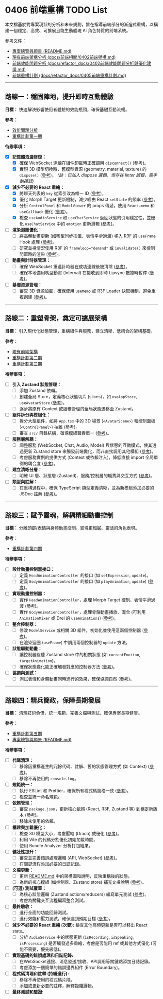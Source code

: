 # 0406 前端重構 TODO List

本文檔基於對專案現狀的分析和未來規劃，旨在指導前端部分的漸進式重構，以構建一個穩定、高效、可擴展且能生動體現 AI 角色特質的前端系統。

參考文件：
- [專案總覽與願景 (README.md)](../../README.md)
- [現有前端架構分析 (docs/前端相關/0402前端架構.md)](../前端相關/0402前端架構.md)
- [前端效能問題分析 (docs/refactor_docs/0402前端效能問題分析與優化建議.md)](./0402前端效能問題分析與優化建議.md)
- [前端重構計劃 (docs/refactor_docs/0405前端重構計劃.md)](./0405前端重構計劃.md)

---

## 路線一：穩固陣地，提升即時互動體驗

**目標：** 快速解決影響使用者體驗的效能瓶頸，確保基礎互動流暢。

**參考：**
- [效能問題分析](./0402前端效能問題分析與優化建議.md)
- [重構計劃第一期](./0405前端重構計劃.md#:~:text=第一期：即時效能提升與基礎重構)

**待辦事項：**

-   [x] **記憶體洩漏修復：**
    -   [x] 確保 WebSocket 連線在組件卸載時正確調用 `disconnect()` ([參考](./0402前端效能問題分析與優化建議.md#:~:text=WebSocket%20連線未適時關閉))。
    -   [x] 實現 3D 模型切換時，舊模型資源 (geometry, material, texture) 的 `dispose()` ([參考](./0402前端效能問題分析與優化建議.md#:~:text=3D%20模型資源未釋放))。 *(註：已加入 dispose 邏輯，但存在 linter 誤報，需手動確認)*
-   [x] **減少不必要的 React 重繪：**
    -   [x] 將聊天列表的 `key` 從索引改為唯一 ID ([參考](./0402前端效能問題分析與優化建議.md#:~:text=列表項目使用不穩定的%20key))。
    -   [x] 優化 Morph Target 更新機制，減少經由 React `setState` 的頻率 ([參考](./0402前端效能問題分析與優化建議.md#:~:text=Morph%20Target%20狀態頻繁更新))。
    -   [x] 分析 `ControlPanel` 和 `ModelViewer` 的 props 傳遞，使用 `React.memo` 和 `useCallback` 優化 ([參考](./0405前端重構計劃.md#:~:text=減少不必要的%20React%20重繪))。
    -   [x] 檢查 `useAudioService` 和 `useChatService` 返回狀態的引用穩定性，並優化 `useChatService` 中的 `emotion` 更新邏輯 ([參考](./0405前端重構計劃.md#:~:text=減少不必要的%20React%20重繪))。
-   [ ] **渲染迴圈優化：**
    -   [ ] 將高頻動畫更新 (如嘴型同步插值、表情平滑過渡) 移入 R3F 的 `useFrame` Hook 處理 ([參考](./0405前端重構計劃.md#:~:text=使用%20useFrame%20Hook))。
    -   [ ] 研究並視情況使用 R3F 的 `frameloop="demand"` 或 `invalidate()` 來控制閒置時的渲染 ([參考](./0405前端重構計劃.md#:~:text=暫停未使用的動畫迴圈))。
-   [ ] **動畫與計時器管理：**
    -   [ ] 確保 WebSocket 重連計時器在成功連線後被清除 ([參考](./0402前端效能問題分析與優化建議.md#:~:text=WebSocket%20重連計時器))。
    -   [ ] 確保本地備用嘴型動畫 (Interval) 在接收到即時 Lipsync 數據時暫停 ([參考](./0402前端效能問題分析與優化建議.md#:~:text=過多同時進行的動畫))。
-   [ ] **基礎資源管理：**
    -   [ ] 審查 3D 資源加載，確保使用 `useMemo` 或 R3F Loader 快取機制，避免重複創建 ([參考](./0405前端重構計劃.md#:~:text=物件重用與記憶體優化))。

---

## 路線二：重塑骨架，奠定可擴展架構

**目標：** 引入現代化狀態管理，重構組件與服務，建立清晰、低耦合的架構基礎。

**參考：**
- [現有前端架構](../前端相關/0402前端架構.md)
- [重構計劃第二期](./0405前端重構計劃.md#:~:text=第二期：代碼模組化與維護性改進)
- [重構計劃第三期](./0405前端重構計劃.md#:~:text=第三期：引入集中式狀態管理與架構優化)

**待辦事項：**

-   [ ] **引入 Zustand 狀態管理：**
    -   [ ] 添加 Zustand 依賴。
    -   [ ] 創建全局 Store，定義核心狀態切片 (slices)，如 `useAppStore`, `useAvatarStore` ([參考](./0405前端重構計劃.md#:~:text=導入%20Zustand%20作為全域狀態儲存))。
    -   [ ] 逐步將原有 Context 或服務管理的全局狀態遷移至 Zustand。
-   [ ] **組件拆分與模組化：**
    -   [ ] 拆分大型組件，如將 `App.tsx` 中的 3D 場景 (`<AvatarScene>`) 和控制面板 (`<ControlPanel>`) 抽離 ([參考](./0405前端重構計劃.md#:~:text=拆分大型組件))。
    -   [ ] 審查 `src/` 目錄結構，確保模組職責單一 ([參考](./0405前端重構計劃.md#:~:text=整理目錄結構))。
-   [ ] **服務層解耦：**
    -   [ ] 調整服務 (WebSocket, Chat, Audio, Model) 與狀態的互動模式，使其透過更新 Zustand store 來觸發前端變化，而非直接調用其他模組 ([參考](./0405前端重構計劃.md#:~:text=調整服務層與狀態的互動))。
    -   [ ] 考慮服務實例的提供方式 (Context 或依賴注入)，降低直接 import 全局單例的耦合度 ([參考](./0405前端重構計劃.md#:~:text=服務層單元化))。
-   [ ] **建立清晰分層：**
    -   [ ] 明確 UI 層、狀態層 (Zustand)、服務/控制層的職責與交互方式 ([參考](./0405前端重構計劃.md#:~:text=引入更佳架構模式))。
-   [ ] **類型與註解：**
    -   [ ] 在重構過程中，確保 TypeScript 類型定義清晰，並為新模組添加必要的 JSDoc 註解 ([參考](./0405前端重構計劃.md#:~:text=增強類型與文件註解))。

---

## 路線三：賦予靈魂，解耦精細動畫控制

**目標：** 分離頭部/表情與身體動畫控制，實現更細膩、靈活的角色表現。

**參考：**
- [重構計劃第四期](./0405前端重構計劃.md#:~:text=第四期：頭部表情與身體動畫控制拆分)

**待辦事項：**

-   [ ] **設計動畫控制器接口：**
    -   [ ] 定義 `HeadAnimationController` 的接口 (如 `setExpression`, `update`)。
    -   [ ] 定義 `BodyAnimationController` 的接口 (如 `playAnimation`, `update`) ([參考](./0405前端重構計劃.md#:~:text=設計動畫控制模組接口))。
-   [ ] **實現動畫控制器：**
    -   [ ] 實作 `HeadAnimationController`，處理 Morph Target 控制、表情平滑過渡 ([參考](./0405前端重構計劃.md#:~:text=表情控制器實作細節))。
    -   [ ] 實作 `BodyAnimationController`，處理骨骼動畫播放、混合 (可利用 `AnimationMixer` 或 Drei 的 `useAnimations`) ([參考](./0405前端重構計劃.md#:~:text=身體控制器實作細節))。
-   [ ] **整合控制器：**
    -   [ ] 修改 `ModelService` 或相關 3D 組件，初始化並使用這兩個控制器 ([參考](./0405前端重構計劃.md#:~:text=集成控制器至主流程))。
    -   [ ] 在渲染迴圈 (`useFrame`) 中調用兩個控制器的 `update` 方法。
-   [ ] **狀態驅動動畫：**
    -   [ ] 讓控制器監聽 Zustand store 中的相關狀態 (如 `currentEmotion`, `targetAnimation`)。
    -   [ ] 確保狀態變化能正確觸發對應的控制器方法 ([參考](./0405前端重構計劃.md#:~:text=與狀態管理整合))。
-   [ ] **協調與測試：**
    -   [ ] 測試表情和身體動畫同時進行的效果，確保協調自然 ([參考](./0405前端重構計劃.md#:~:text=表情與動作協調處理))。

---

## 路線四：精兵簡政，保障長期發展

**目標：** 清理技術負債，統一規範，完善文檔與測試，確保專案長期健康。

**參考：**
- [重構計劃第五期](./0405前端重構計劃.md#:~:text=第五期：技術負債清理與最終優化)
- [專案總覽與願景 (README.md)](../../README.md)

**待辦事項：**

-   [ ] **代碼清理：**
    -   [ ] 移除因重構產生的冗餘代碼、註解、舊的狀態管理方式 (如 Context) ([參考](./0405前端重構計劃.md#:~:text=移除冗餘代碼與註解))。
    -   [ ] 移除不再使用的 `console.log`。
-   [ ] **規範統一：**
    -   [ ] 執行 ESLint 和 Prettier，確保所有程式碼風格一致 ([參考](./0405前端重構計劃.md#:~:text=統一代碼風格))。
    -   [ ] 檢查並統一命名規範。
-   [ ] **依賴管理：**
    -   [ ] 審查 `package.json`，更新核心依賴 (React, R3F, Zustand 等) 到穩定新版本 ([參考](./0405前端重構計劃.md#:~:text=更新依賴與版本))。
    -   [ ] 移除未使用的依賴。
-   [ ] **構建與加載優化：**
    -   [ ] 檢查 3D 模型大小，考慮壓縮 (Draco) 或優化 ([參考](./0405前端重構計劃.md#:~:text=優化構建與加載))。
    -   [ ] 利用 Vite 的代碼分割優化初始加載時間。
    -   [ ] 使用 Bundle Analyzer 分析打包結果。
-   [ ] **健壯性提升：**
    -   [ ] 審查並完善錯誤處理邏輯 (API, WebSocket) ([參考](./0405前端重構計劃.md#:~:text=強化錯誤處理與日誌))。
    -   [ ] 在關鍵流程添加必要的日誌記錄。
-   [ ] **文檔更新：**
    -   [ ] 更新 [README.md](../../README.md) 中的架構圖和說明，反映重構後的狀態。
    -   [ ] 為新的核心模組 (如控制器、Zustand store) 補充文檔說明 ([參考](./0405前端重構計劃.md#:~:text=文件維護))。
-   [ ] **(可選) 測試覆蓋：**
    -   [ ] 為核心狀態邏輯 (Zustand actions/reducers) 編寫單元測試 ([參考](./0405前端重構計劃.md#:~:text=編寫測試))。
    -   [ ] 考慮為關鍵交互流程編寫整合測試。
-   [ ] **最終驗收：**
    -   [ ] 進行全面的功能回歸測試。
    -   [ ] 進行效能和壓力測試，確保達到預期目標 ([參考](./0405前端重構計劃.md#:~:text=性能回歸檢查))。

- [ ] **減少不必要的 React 重繪 (次要):** 檢查其他高頻更新是否可以移出 React state。
    - [ ] 分析 `AudioService` 中的狀態更新 (`isRecording`, `isSpeaking`, `isProcessing`) 是否觸發過多重繪，考慮是否能用 ref 或其他方式優化 (可能不需要，優先級低)。

- [ ] **實現基礎的錯誤處理和日誌記錄:**
    - [ ] 在WebSocket連接、消息發送/接收、API調用等關鍵點添加日誌記錄。
    - [ ] 考慮添加一個簡單的錯誤邊界組件 (Error Boundary)。

- [ ] **程式碼清理和註釋 (持續進行):**
    - [ ] 移除不再使用的程式碼片段。
    - [ ] 添加或更新必要的註釋，解釋複雜邏輯。

- [ ] **最終測試和驗證:**
